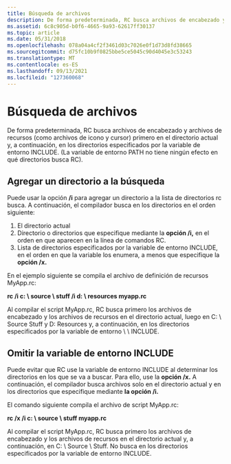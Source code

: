 ```yaml
---
title: Búsqueda de archivos
description: De forma predeterminada, RC busca archivos de encabezado y archivos de recursos (como archivos de icono y cursor) primero en el directorio actual y, a continuación, en los directorios especificados por la variable de entorno INCLUDE.
ms.assetid: 6c8c905d-b0f6-4665-9a93-62617ff30137
ms.topic: article
ms.date: 05/31/2018
ms.openlocfilehash: 078a04a4cf2f3461d03c7026e0f1d73d8fd38665
ms.sourcegitcommit: d75fc10b9f0825bbe5ce5045c90d4045e3c53243
ms.translationtype: MT
ms.contentlocale: es-ES
ms.lasthandoff: 09/13/2021
ms.locfileid: "127360068"
---
```

# <a name="searching-for-files"></a>Búsqueda de archivos

De forma predeterminada, RC busca archivos de encabezado y archivos de recursos (como archivos de icono y cursor) primero en el directorio actual y, a continuación, en los directorios especificados por la variable de entorno INCLUDE. (La variable de entorno PATH no tiene ningún efecto en qué directorios busca RC).

## <a name="adding-a-directory-to-search"></a>Agregar un directorio a la búsqueda

Puede usar la opción **/i** para agregar un directorio a la lista de directorios rc busca. A continuación, el compilador busca en los directorios en el orden siguiente:

1.  El directorio actual
2.  Directorio o directorios que especifique mediante la **opción /i,** en el orden en que aparecen en la línea de comandos RC.
3.  Lista de directorios especificados por la variable de entorno INCLUDE, en el orden en que la variable los enumera, a menos que especifique la **opción /x.**

En el ejemplo siguiente se compila el archivo de definición de recursos MyApp.rc:

**rc /i c: \\ source \\ stuff /i d: \\ resources myapp.rc**

Al compilar el script MyApp.rc, RC busca primero los archivos de encabezado y los archivos de recursos en el directorio actual, luego en C: \\ Source Stuff y D: Resources y, a continuación, en los directorios especificados por la variable de entorno \\ \\ INCLUDE.

## <a name="ignoring-the-include-environment-variable"></a>Omitir la variable de entorno INCLUDE

Puede evitar que RC use la variable de entorno INCLUDE al determinar los directorios en los que se va a buscar. Para ello, use la **opción /x.** A continuación, el compilador busca archivos solo en el directorio actual y en los directorios que especifique mediante **la opción /i.**

El comando siguiente compila el archivo de script MyApp.rc:

**rc /x /i c: \\ source \\ stuff myapp.rc**

Al compilar el script MyApp.rc, RC busca primero los archivos de encabezado y los archivos de recursos en el directorio actual y, a continuación, en C: \\ Source \\ Stuff. No busca en los directorios especificados por la variable de entorno INCLUDE.

 

 




